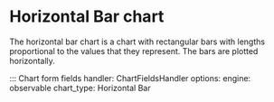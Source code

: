 # Horizontal Bar chart

The horizontal bar chart is a chart with rectangular bars with lengths proportional to the values that they represent. The bars are plotted horizontally.

::: Chart form fields
    handler: ChartFieldsHandler
    options:
      engine: observable
      chart_type: Horizontal Bar
